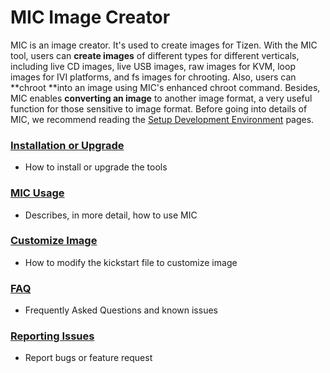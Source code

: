 # MIC Image Creator

MIC is an image creator. It's used to create images for Tizen.  With the MIC tool, users can **create images** of different types for different verticals, including live CD images, live USB images, raw images for KVM, loop images for IVI platforms, and fs images for chrooting.  Also, users can **chroot **into an image using MIC's enhanced chroot command. Besides, MIC enables **converting an image** to another image format, a very useful function for those sensitive to image format. Before going into details of MIC, we recommend reading the [Setup Development Environment](https://source.tizen.org/documentation/developer-guide/environment-setup) pages. 

### [Installation or Upgrade](https://source.tizen.org/documentation/developer-guide/installing-development-tools)

- How to install or upgrade the tools

### [MIC Usage](https://source.tizen.org/documentation/reference/mic-image-creator/usage)

- Describes, in more detail, how to use MIC

### [Customize Image](https://source.tizen.org/documentation/reference/mic-image-creator/customize-image)

- How to modify the kickstart file to customize image

### [FAQ](https://source.tizen.org/documentation/reference/mic-image-creator/faqs)

- Frequently Asked Questions and known issues

### [Reporting Issues](https://source.tizen.org/documentation/reference/mic-image-creator/reporting-issues)

- Report bugs or feature request